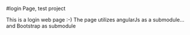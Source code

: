 #login Page, test project

This is a login web page :-)
The page utilizes angularJs as a submodule...
and Bootstrap as submodule
